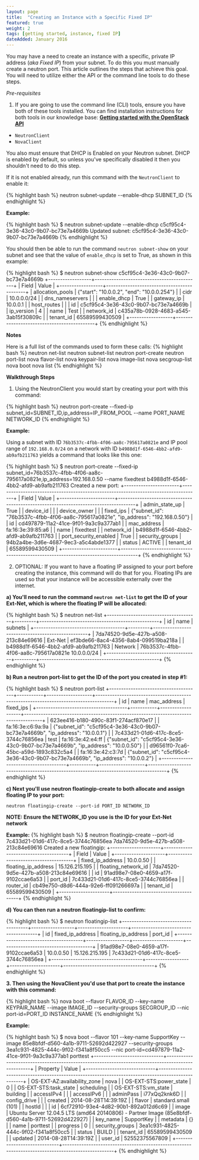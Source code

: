 ```yaml
---
layout: page
title:  "Creating an Instance with a Specific Fixed IP"
featured: true
weight: 2
tags: [getting started, instance, fixed IP]
dateAdded: January 2016
---
```


You may have a need to create an instance with a specific, private IP address (_aka Fixed IP_) from your subnet. To do this you must manually create a neutron port. This article outlines the steps that achieve this goal.
You will need to utilize either the API or the command line tools to do these steps.

*Pre-requisites*

1. If you are going to use the command line (CLI) tools, ensure you have both of these tools installed. You can find installation instructions for both tools in our knowledge base: [**Getting started with the OpenStack API**](http://ibm-blue-box-help.github.io/help-documentation/openstack/api/openstack-api-getting-started/)

* `NeutronClient`
* `NovaClient`

You also must ensure that DHCP is Enabled on your Neutron subnet. DHCP is enabled by default, so unless you've specifically disabled it then you shouldn't need to do this step.

If it is not enabled already, run this command with the `NeutronClient` to enable it:

{% highlight bash %}
neutron subnet-update --enable-dhcp SUBNET_ID
{% endhighlight %}

**Example:**

{% highlight bash %}
$ neutron subnet-update --enable-dhcp c5cf95c4-3e36-43c0-9b07-bc73e7a4669b
Updated subnet: c5cf95c4-3e36-43c0-9b07-bc73e7a4669b
{% endhighlight %}

You should then be able to run the command `neutron subnet-show` on your subnet and see that the value of `enable_dhcp` is set to True, as shown in this example:

{% highlight bash %}
$ neutron subnet-show c5cf95c4-3e36-43c0-9b07-bc73e7a4669b
+------------------+--------------------------------------------+
| Field            | Value                                      |
+------------------+--------------------------------------------+
| allocation_pools | {"start": "10.0.0.2", "end": "10.0.0.254"} |
| cidr             | 10.0.0.0/24                                |
| dns_nameservers  |                                            |
| enable_dhcp      | True                                       |
| gateway_ip       | 10.0.0.1                                   |
| host_routes      |                                            |
| id               | c5cf95c4-3e36-43c0-9b07-bc73e7a4669b       |
| ip_version       | 4                                          |
| name             | Test                                       |
| network_id       | c435a78b-0928-4683-a545-3ab15f30809c       |
| tenant_id        | 65589599430509                             |
+------------------+--------------------------------------------+
{% endhighlight %}

**Notes**

Here is a full list of the commands used to form these calls:
{% highlight bash %}
neutron net-list
neutron subnet-list
neutron port-create
neutron port-list
nova flavor-list
nova keypair-list
nova image-list
nova secgroup-list
nova boot
nova list
{% endhighlight %}

**Walkthrough Steps**

1. Using the NeutronClient you would start by creating your port with this command:

{% highlight bash %}
neutron port-create --fixed-ip subnet_id=SUBNET_ID,ip_address=IP_FROM_POOL --name PORT_NAME NETWORK_ID
{% endhighlight %}

**Example:**

Using a subnet with ID `76b3537c-4fbb-4f06-aa8c-795617a0821e` and IP pool range of `192.168.0.0/24` on a network with ID `b4988d1f-6546-4bb2-afd9-ab9afb211763` yields a command that looks like this one:

{% highlight bash %}
$ neutron port-create --fixed-ip subnet_id=76b3537c-4fbb-4f06-aa8c-795617a0821e,ip_address=192.168.0.50 --name fixedtest b4988d1f-6546-4bb2-afd9-ab9afb211763
Created a new port:
+-----------------------+-------------------------------------------------------------------------------------+
| Field                 | Value                                                                               |
+-----------------------+-------------------------------------------------------------------------------------+
| admin_state_up        | True                                                                                |
| device_id             |                                                                                     |
| device_owner          |                                                                                     |
| fixed_ips             | {"subnet_id": "76b3537c-4fbb-4f06-aa8c-795617a0821e", "ip_address": "192.168.0.50"} |
| id                    | cd497879-11a2-41ce-9f01-9a3c9a377ab1                                                |
| mac_address           | fa:16:3e:39:85:a6                                                                   |
| name                  | fixedtest                                                                           |
| network_id            | b4988d1f-6546-4bb2-afd9-ab9afb211763                                                |
| port_security_enabled | True                                                                                |
| security_groups       | 94b2a4be-3d6e-4687-9ec3-a5c4abde1377                                                |
| status                | ACTIVE                                                                              |
| tenant_id             | 65589599430509                                                                      |
+-----------------------+-------------------------------------------------------------------------------------+
{% endhighlight %}

2. OPTIONAL: If you want to have a floating IP assigned to your port before creating the instance, this command will do that for you. Floating IPs are used so that your instance will be accessible externally over the internet.

**a) You'll need to run the command `neutron net-list` to get the ID of your Ext-Net, which is where the floating IP will be allocated:**

{% highlight bash %}
$ neutron net-list
+--------------------------------------+---------+--------------------------------------------------+
| id                                   | name    | subnets                                          |
+--------------------------------------+---------+--------------------------------------------------+
| 7da74520-9d5e-427b-a508-213c84e69616 | Ext-Net | ef3bde66-8ac4-4356-8ab4-099519ba218a             |
| b4988d1f-6546-4bb2-afd9-ab9afb211763 | Network | 76b3537c-4fbb-4f06-aa8c-795617a0821e 10.0.0.0/24 |
+--------------------------------------+---------+--------------------------------------------------+
{% endhighlight %}

**b) Run a neutron port-list to get the ID of the port you created in step #1:**

{% highlight bash %}
$ neutron port-list
+--------------------------------------+-----------+-------------------+-------------------------------------------------------------------------------------+
| id                                   | name      | mac_address       | fixed_ips                                                                           |
+--------------------------------------+-----------+-------------------+-------------------------------------------------------------------------------------+
| 623ee416-b180-490c-83f1-274acf870e17 |           | fa:16:3e:c6:9a:9a | {"subnet_id": "c5cf95c4-3e36-43c0-9b07-bc73e7a4669b", "ip_address": "10.0.0.1"}     |
| 7c433d21-01d6-417c-8ce5-3744c76856ea | test      | fa:16:3e:42:e4:ff | {"subnet_id": "c5cf95c4-3e36-43c0-9b07-bc73e7a4669b", "ip_address": "10.0.0.50"}    |
| d96561f0-7ca6-45bc-a59d-1893c832c5a4 |           | fa:16:3e:42:c3:7d | {"subnet_id": "c5cf95c4-3e36-43c0-9b07-bc73e7a4669b", "ip_address": "10.0.0.2"}     |
+--------------------------------------+-----------+-------------------+-------------------------------------------------------------------------------------+
{% endhighlight %}

**c) Next you'll use neutron floatingip-create to both allocate and assign floating IP to your port:**

```
neutron floatingip-create --port-id PORT_ID NETWORK_ID
 ```

**NOTE: Ensure the NETWORK_ID you use is the ID for your Ext-Net network**

**Example:**
{% highlight bash %}
$ neutron floatingip-create --port-id 7c433d21-01d6-417c-8ce5-3744c76856ea 7da74520-9d5e-427b-a508-213c84e69616
Created a new floatingip:
+---------------------+--------------------------------------+
| Field               | Value                                |
+---------------------+--------------------------------------+
| fixed_ip_address    | 10.0.0.50                            |
| floating_ip_address | 15.126.215.195                       |
| floating_network_id | 7da74520-9d5e-427b-a508-213c84e69616 |
| id                  | 91ad98e7-08e0-4659-a17f-9102ccae6a53 |
| port_id             | 7c433d21-01d6-417c-8ce5-3744c76856ea |
| router_id           | cb49e750-d8d6-444a-92e6-ff091266697a |
| tenant_id           | 65589599430509                       |
+---------------------+--------------------------------------+
{% endhighlight %}

**d) You can then run a neutron floatingip-list to confirm:**

{% highlight bash %}
$ neutron floatingip-list
+--------------------------------------+------------------+---------------------+--------------------------------------+
| id                                   | fixed_ip_address | floating_ip_address | port_id                              |
+--------------------------------------+------------------+---------------------+--------------------------------------+
| 91ad98e7-08e0-4659-a17f-9102ccae6a53 | 10.0.0.50        | 15.126.215.195      | 7c433d21-01d6-417c-8ce5-3744c76856ea |
+--------------------------------------+------------------+---------------------+--------------------------------------+
{% endhighlight %}

**3. Then using the NovaClient you'd use that port to create the instance with this command:**

{% highlight bash %}
nova boot --flavor FLAVOR_ID --key-name KEYPAIR_NAME --image IMAGE_ID --security-groups SECGROUP_ID --nic port-id=PORT_ID INSTANCE_NAME
{% endhighlight %}

**Example:**

{% highlight bash %}
$ nova boot --flavor 101 --key-name SupportKey --image 85e8bfdf-d560-4a1b-9711-52692d422927 --security-groups 3ea1c931-4825-444c-9f02-f341a8f50cc5 --nic port-id=cd497879-11a2-41ce-9f01-9a3c9a377ab1 porttest
+-----------------------------+---------------------------------------------------------------------------------------------------+
| Property                    | Value                                                                                             |
+-----------------------------+---------------------------------------------------------------------------------------------------+
| OS-EXT-AZ:availability_zone | nova                                                                                              |
| OS-EXT-STS:power_state      | 0                                                                                                 |
| OS-EXT-STS:task_state       | scheduling                                                                                        |
| OS-EXT-STS:vm_state         | building                                                                                          |
| accessIPv4                  |                                                                                                   |
| accessIPv6                  |                                                                                                   |
| adminPass                   | i77xQq2knk6D                                                                                      |
| config_drive                |                                                                                                   |
| created                     | 2014-08-28T14:39:19Z                                                                              |
| flavor                      | standard.small (101)                                                                              |
| hostId                      |                                                                                                   |
| id                          | 6cf72910-93e4-4d82-90b1-892a012d6c69                                                              |
| image                       | Ubuntu Server 12.04.5 LTS (amd64 20140806) - Partner Image (85e8bfdf-d560-4a1b-9711-52692d422927) |
| key_name                    | SupportKey                                                                                        |
| metadata                    | {}                                                                                                |
| name                        | porttest                                                                                          |
| progress                    | 0                                                                                                 |
| security_groups             | 3ea1c931-4825-444c-9f02-f341a8f50cc5                                                              |
| status                      | BUILD                                                                                             |
| tenant_id                   | 65589599430509                                                                                    |
| updated                     | 2014-08-28T14:39:19Z                                                                              |
| user_id                     | 52552375567809                                                                                    |
+-----------------------------+---------------------------------------------------------------------------------------------------+
{% endhighlight %}
